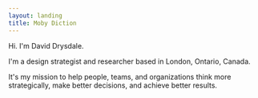 ```yaml
---
layout: landing
title: Moby Diction
---
```


Hi. I'm David Drysdale.

I'm a design strategist and researcher based in London, Ontario, Canada.

It's my mission to help people, teams, and organizations think more strategically, make better decisions, and achieve better results.


<!--
  {% for post in pagination.items %}

      <div class="col-sm-6">
        <div class="card">
          <div class="card-body">
          <h5 class="card-title">{{ post.data.title }}</h5>
          <h6 class="card-subtitle mb-2 text-muted">{{ post.data.category }}</h6>
          <p class="card-text">{{ post.data.description }}</p>
          <a href="{{ post.url }}" class="btn btn-primary">Read more</a>
        </div>
      </div>

  {% endfor %}

{% include recentposts.html %}
-->
